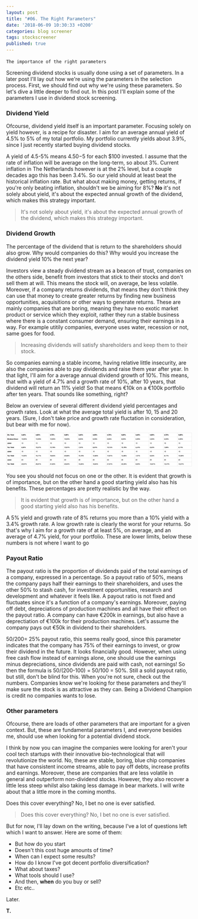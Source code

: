 ```yaml
---
layout: post
title: "#06. The Right Parameters"
date: '2018-06-09 10:30:33 +0200'
categories: blog screener
tags: stockscreener
published: true
---
```


`The importance of the right parameters`

Screening dividend stocks is usually done using a set of parameters. In a later post I'll lay out how we're using the parameters in the selection process. First, we should find out why we're using these parameters. So let's dive a little deeper to find out. In this post I'll explain some of the parameters I use in dividend stock screening.

### Dividend Yield

Ofcourse, dividend yield itself is an important parameter. Focusing solely on yield however, is a recipe for disaster. 
I aim for an average annual yield of 4.5% to 5% of my total portfolio. My portfolio currently yields about 3.9%, since I just recently started buying dividend stocks. 

A yield of 4.5-5% means $4.50-$5 for each $100 invested. I assume that the rate of inflation will be average on the long-term, so about 3%. Current inflation in The Netherlands however is at the 2% level, but a couple decades ago this has been 3.4%. So our yield should at least beat the historical inflation rate. But what about making money, getting returns, if you're only beating inflation, shouldn't we be aiming for 8%? 
**No** it's not solely about yield, it's about the expected annual growth of the dividend, which makes this strategy important.

>It's not solely about yield, it's about the expected annual growth of the dividend, which makes this strategy important.

### Dividend Growth

The percentage of the dividend that is return to the shareholders should also grow. Why would companies do this? Why would you increase the dividend yield 10% the next year?

Investors view a steady dividend stream as a beacon of trust, companies on the others side, benefit from investors that stick to their stocks and don't sell them at will. This means the stock will, on average, be less volatile. Moreover, if a company returns dividends, that means they don't think they can use that money to create greater returns by finding new business opportunities, acquisitions or other ways to generate returns. These are mainly companies that are boring, meaning they have no exotic market product or service which they exploit, rather they run a stable business where there is a constant consumer demand, ensuring their earnings in a way. For example utitily companies, everyone uses water, recession or not, same goes for food.

>Increasing dividends will satisfy shareholders and keep them to their stock.

So companies earning a stable income, having relative little insecurity, are also the companies able to pay dividends and raise them year after year. In that light, I'll aim for a average annual dividend growth of 10%. This means, that with a yield of 4.7% and a growth rate of 10%, after 10 years, that dividend will return an 11% yield! So that means €10k on a €100k portfolio after ten years. That sounds like something, right?

Below an overview of several different dividend yield percentages and growth rates. Look at what the average total yield is after 10, 15 and 20 years. (Sure, I don't take price and growth rate fluctation in consideration, but bear with me for now). 

![Dividend Yield and Growth Rates](https://raw.githubusercontent.com/dividendnerd/dividendnerd.github.io/master/images/yield-growth-rates.png)

You see you should not focus on one or the other. It is evident that growth is of importance, but on the other hand a good starting yield also has his benefits. These percentages are pretty realistic by the way.

>It is evident that growth is of importance, but on the other hand a good starting yield also has his benefits.

A 5% yield and growth rate of 8% returns you more than a 10% yield with a 3.4% growth rate. A low growth rate is clearly the worst for your returns. So that's why I aim for a growth rate of at least 5%, on average, and an average of 4.7% yield, for your portfolio. These are lower limits, below these numbers is not where I want to go

### Payout Ratio

The payout ratio is the proportion of dividends paid of the total earnings of a company, expressed in a percentage. So a payout ratio of 50%, means the company pays half their earnings to their shareholders, and uses the other 50% to stash cash, for investment opportunities, research and development and whatever it feels like.
A payout ratio is not fixed and fluctuates since it's a function of a company's earnings. Moreover, paying off debt, depreciations of production machines and all have their effect on the payout ratio. A company can have €200k in earnings, but also have a deprectiation of €100k for their production machines. Let's assume the company pays out €50k in dividend to their shareholders.

50/200= 25% payout ratio, this seems really good, since this parameter indicates that the company has 75% of their earnings to invest, or grow their dividend in the future. It looks financially good. However, when using free cash flow instead of earnings alone, one should use the earnings minus depreciations, since dividends are paid with cash, not earnings!
So then the formula is 50/(200-100) = 50/100 = 50%. Still a solid payout ratio, but still, don't be blind for this. When you're not sure, check out the numbers. Companies know we're looking for these parameters and they'll make sure the stock is as attractive as they can. Being a Dividend Champion is credit no companies wants to lose.

### Other parameters

Ofcourse, there are loads of other parameters that are important for a given context. But, these are fundamental parameters I, and everyone besides me, should use when looking for a potential dividend stock. 

I think by now you can imagine the companies were looking for aren't your cool tech startups with their innovative bio-technological that will revolutionize the world. No, these are stable, boring, blue chip companies that have consistent income streams, able to pay off debts, increase profits and earnings. Moreover, these are companies that are less volatile in general and outperform non-dividend stocks. However, they also recover a little less steep whilst also taking less damage in bear markets. I will write about that a little more in the coming months.

Does this cover everything? No, I bet no one is ever satisfied.

>Does this cover everything? No, I bet no one is ever satisfied.

But for now, I'll lay down on the writing, because I've a lot of questions left which I want to answer. Here are some of them:

* But how do you start
* Doesn't this cost huge amounts of time?
* When can I expect some results?
* How do I know I've got decent portfolio diversification?
* What about taxes?
* What tools should I use?
* And then, **when** do you buy or sell?
* Etc etc..

Later.

**T.**
